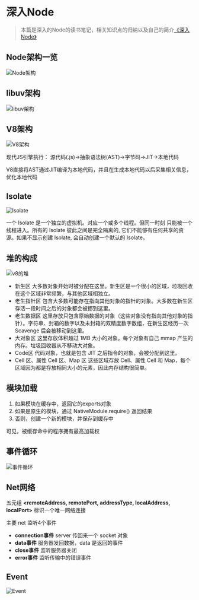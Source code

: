 # 深入Node
> 本篇是深入的Node的读书笔记，相关知识点的归纳以及自己的简介[《深入Node》](https://yjhjstz.gitbooks.io/deep-into-node)
## Node架构一览
![Node架构](https://yjhjstz.gitbooks.io/deep-into-node/content/chapter1/a9e67142615f49863438cc0086b594e48984d1c9.jpeg)
## libuv架构
![libuv架构](https://yjhjstz.gitbooks.io/deep-into-node/content/chapter1/FuX1qcGJgwYtX9zNbBAOSaQeD8Qz.png)
## V8架构
![V8架构](https://yjhjstz.gitbooks.io/deep-into-node/content/chapter2/e09d7b330d9e754f7ff1282a1af55295.png)

现代JS引擎执行： 源代码(.js)→抽象语法树(AST)→字节码→JIT→本地代码

V8直接将AST通过JIT编译为本地代码，并且在生成本地代码以后采集相关信息，优化本地代码
## Isolate
![Isolate](https://yjhjstz.gitbooks.io/deep-into-node/content/chapter2/Context.png)

一个 Isolate 是一个独立的虚拟机。对应一个或多个线程。但同一时刻 只能被一个线程进入。所有的 Isolate 彼此之间是完全隔离的, 它们不能够有任何共享的资源。如果不显示创建 Isolate, 会自动创建一个默认的 Isolate。
## 堆的构成
![v8的堆](http://alinode-assets.oss-cn-hangzhou.aliyuncs.com/2336435d-bdd4-4d86-8e28-b253e7d7ad6a.png)

* 新生区
大多数对象开始时被分配在这里。新生区是一个很小的区域，垃圾回收在这个区域非常频繁，与其他区域相独立。
* 老生指针区
包含大多数可能存在指向其他对象的指针的对象。大多数在新生区存活一段时间之后的对象都会被挪到这里。
* 老生数据区
这里存放只包含原始数据的对象（这些对象没有指向其他对象的指针）。字符串、封箱的数字以及未封箱的双精度数字数组，在新生区经历一次 Scavenge 后会被移动到这里。
* 大对象区
这里存放体积超过 1MB 大小的对象。每个对象有自己 mmap 产生的内存。垃圾回收器从不移动大对象。
* Code区
代码对象，也就是包含 JIT 之后指令的对象，会被分配到这里。
* Cell 区、属性 Cell 区、Map 区
这些区域存放 Cell、属性 Cell 和 Map，每个区域因为都是存放相同大小的元素，因此内存结构很简单。

## 模块加载
1. 如果模块在缓存中，返回它的exports对象
2. 如果是原生的模块，通过 NativeModule.require() 返回结果
3. 否则，创建一个新的模块，并保存到缓存中

可见，被缓存命中的程序拥有最高加载权

## 事件循环
![事件循环](https://yjhjstz.gitbooks.io/deep-into-node/content/chapter5/5fee18eegw1ewjpoxmdf5j20k80b1win.jpg)

## Net网络
五元组 **<remoteAddress, remotePort, addressType, localAddress, localPort>** 标识一个唯一网络连接

主要 net 监听4个事件
* **connection事件** server 传回来一个 socket 对象
* **data事件** 服务器发回数据，data 是返回的事件
* **close事件** 监听服务器关闭
* **error事件** 监听传输中的错误事件
## Event
![Event](https://upload.wikimedia.org/wikipedia/commons/thumb/8/8d/Observer.svg/854px-Observer.svg.png)
